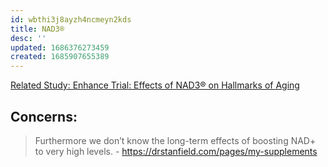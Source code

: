 ```yaml
---
id: wbthi3j8ayzh4ncmeyn2kds
title: NAD3®
desc: ''
updated: 1686376273459
created: 1685907655389
---
```


[Related Study: Enhance Trial: Effects of NAD3® on Hallmarks of Aging](https://www.mdpi.com/2673-9488/2/1/2)


## Concerns:
> Furthermore we don’t know the long-term effects of boosting NAD+ to very high levels. - https://drstanfield.com/pages/my-supplements


